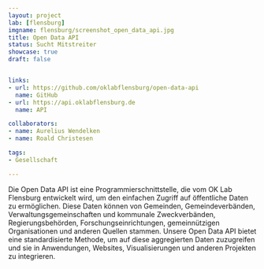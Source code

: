 ```yaml
---
layout: project
lab: [flensburg]
imgname: flensburg/screenshot_open_data_api.jpg
title: Open Data API
status: Sucht Mitstreiter
showcase: true
draft: false


links:
- url: https://github.com/oklabflensburg/open-data-api
  name: GitHub
- url: https://api.oklabflensburg.de
  name: API

collaborators:
- name: Aurelius Wendelken
- name: Roald Christesen

tags:
- Gesellschaft

---
```


Die Open Data API ist eine Programmierschnittstelle, die vom OK Lab Flensburg entwickelt wird, um den einfachen Zugriff auf öffentliche Daten zu ermöglichen. Diese Daten können von Gemeinden, Gemeindeverbänden, Verwaltungsgemeinschaften und kommunale Zweckverbänden, Regierungsbehörden, Forschungseinrichtungen, gemeinnützigen Organisationen und anderen Quellen stammen. Unsere Open Data API bietet eine standardisierte Methode, um auf diese aggregierten Daten zuzugreifen und sie in Anwendungen, Websites, Visualisierungen und anderen Projekten zu integrieren.
